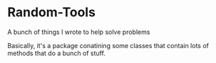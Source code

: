# Random-Tools
A bunch of things I wrote to help solve problems


Basically, it's a package conatining some classes that contain lots of methods that do a bunch of stuff.
